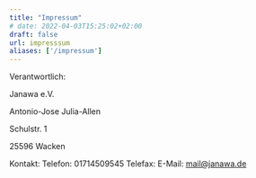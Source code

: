 ```yaml
---
title: "Impressum"
# date: 2022-04-03T15:25:02+02:00
draft: false
url: impresssum
aliases: ['/impressum']
---
```


Verantwortlich:

Janawa e.V.

Antonio-Jose Julia-Allen

Schulstr. 1

25596 Wacken


Kontakt:
Telefon: 01714509545
Telefax: 
E-Mail: mail@janawa.de